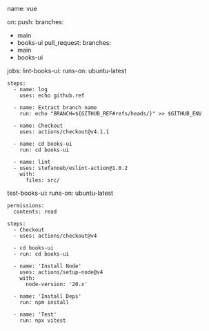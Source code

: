 name: vue

on:
push:
branches:
- main
- books-ui
pull_request:
branches:
- main
- books-ui


jobs:
lint-books-ui:
runs-on: ubuntu-latest

    steps:
      - name: log
        uses: echo github.ref

      - name: Extract branch name
        run: echo "BRANCH=${GITHUB_REF#refs/heads/}" >> $GITHUB_ENV

      - name: Checkout
        uses: actions/checkout@v4.1.1

      - name: cd books-ui
        run: cd books-ui

      - name: lint
      - uses: stefanoeb/eslint-action@1.0.2
        with:
          files: src/


test-books-ui:
runs-on: ubuntu-latest

    permissions:
      contents: read

    steps:
      - Checkout
      - uses: actions/checkout@v4

      - cd books-ui
      - run: cd books-ui

      - name: 'Install Node'
        uses: actions/setup-node@v4
        with:
          node-version: '20.x'

      - name: 'Install Deps'
        run: npm install

      - name: 'Test'
        run: npx vitest
